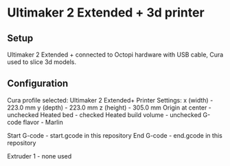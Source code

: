 # Ultimaker 2 Extended + 3d printer

## Setup
Ultimaker 2 Extended + connected to Octopi hardware with USB cable, Cura used to slice 3d models.

## Configuration
Cura profile selected: Ultimaker 2 Extended+
Printer Settings:
x (width)            - 223.0 mm
y (depth)            - 223.0 mm
z (height)           - 305.0 mm
Origin at center     - unchecked 
Heated bed           - checked
Heated build volume  - unchecked
G-code flavor        - Marlin

Start G-code         - start.gcode in this repository
End G-code           - end.gcode in this repository

Extruder 1           - none used
